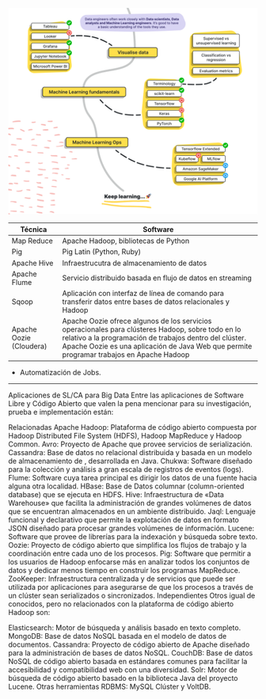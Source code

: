 

![](roadmap.png)

| Técnica      | Software |
| ------------ | -------- |
| Map Reduce   | Apache Hadoop, bibliotecas de Python |
| Pig          | Pig Latin (Python, Ruby)|
| Apache Hive  | Infraestrucutra de almacenamiento de datos |
| Apache Flume | Servicio distribuido basada en flujo de datos en streaming |
| Sqoop | Aplicación con interfaz de línea de comando para transferir datos entre bases de datos relacionales y Hadoop|
| Apache Oozie (Cloudera) |  Apache Oozie ofrece algunos de los servicios operacionales para clústeres Hadoop, sobre todo en lo relativo a la programación de trabajos dentro del clúster. Apache Oozie es una aplicación de Java Web que permite programar trabajos en Apache Hadoop |

* Automatización de Jobs.


---

Aplicaciones de SL/CA para Big Data
Entre las aplicaciones de Software Libre y Código Abierto que valen la pena mencionar para su investigación, prueba e implementación están:

Relacionadas
Apache Hadoop: Plataforma de código abierto compuesta por Hadoop Distributed File System (HDFS), Hadoop MapReduce y Hadoop Common.
Avro: Proyecto de Apache que provee servicios de serialización.
Cassandra: Base de datos no relacional distribuida y basada en un modelo de almacenamiento de <clave-valor>, desarrollada en Java.
Chukwa: Software diseñado para la colección y análisis a gran escala de registros de eventos (logs).
Flume: Software cuya tarea principal es dirigir los datos de una fuente hacia alguna otra localidad.
HBase: Base de Datos columnar (column-oriented database) que se ejecuta en HDFS.
Hive: Infraestructura de «Data Warehouse» que facilita la administración de grandes volúmenes de datos que se encuentran almacenados en un ambiente distribuido.
Jaql: Lenguaje funcional y declarativo que permite la explotación de datos en formato JSON diseñado para procesar grandes volúmenes de información.
Lucene: Software que provee de librerías para la indexación y búsqueda sobre texto.
Oozie: Proyecto de código abierto que simplifica los flujos de trabajo y la coordinación entre cada uno de los procesos.
Pig: Software que permitir a los usuarios de Hadoop enfocarse más en analizar todos los conjuntos de datos y dedicar menos tiempo en construir los programas MapReduce.
ZooKeeper: Infraestructura centralizada y de servicios que puede ser utilizada por aplicaciones para asegurarse de que los procesos a través de un clúster sean serializados o sincronizados.
Independientes
Otros igual de conocidos, pero no relacionados con la plataforma de código abierto Hadoop son:

Elasticsearch: Motor de búsqueda y análisis basado en texto completo.
MongoDB: Base de datos NoSQL basada en el modelo de datos de documentos.
Cassandra: Proyecto de código abierto de Apache diseñado para la administración de bases de datos NoSQL.
CouchDB: Base de datos NoSQL de código abierto basada en estándares comunes para facilitar la accesibilidad y compatibilidad web con una diversidad.
Solr: Motor de búsqueda de código abierto basado en la biblioteca Java del proyecto Lucene.
Otras herramientas RDBMS: MySQL Clúster y VoltDB.
